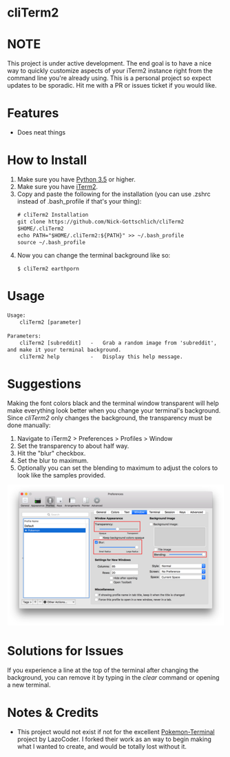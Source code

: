 # cliTerm2

# NOTE

This project is under active development. The end goal is to have a nice way to quickly customize aspects of your iTerm2 instance right from the command line you're already using. This is a personal project so expect updates to be sporadic. Hit me with a PR or issues ticket if you would like.

# Features

- Does neat things

# How to Install

1. Make sure you have [Python 3.5](https://www.python.org/downloads/mac-osx/) or higher.
2. Make sure you have [iTerm2](http://www.iterm2.com/downloads.html).
3. Copy and paste the following for the installation (you can use .zshrc instead of .bash_profile if that's your thing):
    ```
    # cliTerm2 Installation
    git clone https://github.com/Nick-Gottschlich/cliTerm2 $HOME/.cliTerm2
    echo PATH="$HOME/.cliTerm2:${PATH}" >> ~/.bash_profile
    source ~/.bash_profile
    ```
4. Now you can change the terminal background like so:
    ```
    $ cliTerm2 earthporn
    ```

# Usage

```
Usage:
    cliTerm2 [parameter]

Parameters:
    cliTerm2 [subreddit]   -   Grab a random image from 'subreddit', and make it your terminal background.
    cliTerm2 help          -   Display this help message.
```

# Suggestions

Making the font colors black and the terminal window transparent will help make everything look better when you change your terminal's background. Since *cliTerm2* only changes the background, the transparency must be done manually:

1. Navigate to iTerm2 > Preferences > Profiles > Window
2. Set the transparency to about half way.
3. Hit the "blur" checkbox.
4. Set the blur to maximum.
5. Optionally you can set the blending to maximum to adjust the colors to look like the samples provided.

![alt-tag](Samples/transparency_setting.png)

# Solutions for Issues

If you experience a line at the top of the terminal after changing the background, you can remove it by typing in the *clear* command or opening a new terminal.

# Notes & Credits

- This project would not exist if not for the excellent [Pokemon-Terminal](https://github.com/LazoCoder/Pokemon-Terminal) project by LazoCoder. I forked their work as an way to begin making what I wanted to create, and would be totally lost without it.
